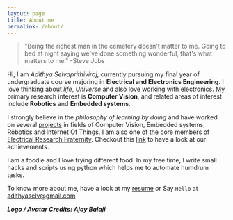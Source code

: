 ```yaml
---
layout: page
title: About me
permalink: /about/
---
```


>"Being the richest man in the cemetery doesn't matter to me. Going to bed at night saying we've done something wonderful, that's what matters to me." -Steve Jobs

Hi, I am *Adithya Selvaprithiviraj*, currently pursuing my final year of undergraduate course majoring in **Electrical and Electronics Engineering**. I love thinking about *life*, *Universe* and also love working with electronics. My primary research interest is **Computer Vision**, and related areas of interest include **Robotics** and **Embedded systems**.

 I strongly believe in the *philosophy of learning by doing* and have worked on several [projects](/projects) in fields of Computer Vision, Embedded systems, Robotics and Internet Of Things. I am also one of the core members of [Electrical Research Fraternity](http://www.erfssn.org/). Checkout this [link](http://www.erfssn.org/our-achievements/) to have a look at our achievements. 

I am a foodie and I love trying different food. In my free time, I write small hacks and scripts using python which helps me to automate humdrum tasks.

To know more about me, have a look at my [resume](/assets/Cv.pdf) or Say `Hello` at adithyaselv@gmail.com 

***Logo / Avatar Credits: Ajay Balaji***